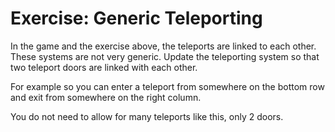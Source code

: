 # Exercise: Generic Teleporting

In the game and the exercise above, the teleports are linked to each other. These systems are not very generic. Update
the teleporting system so that two teleport doors are linked with each other.

For example so you can enter a teleport from somewhere on the bottom row and exit from somewhere on the right column.

You do not need to allow for many teleports like this, only 2 doors.
